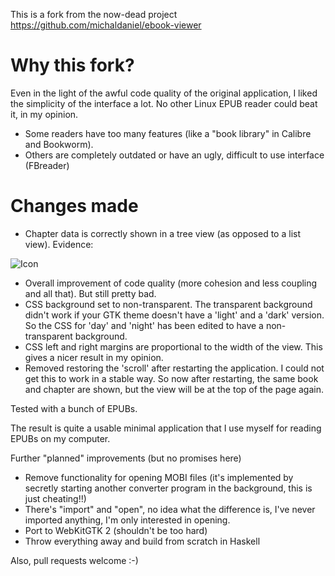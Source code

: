 This is a fork from the now-dead project https://github.com/michaldaniel/ebook-viewer

# Why this fork?

Even in the light of the awful code quality of the original application, I liked the simplicity of the interface a lot. No other Linux EPUB reader could beat it, in my opinion.
 - Some readers have too many features (like a "book library" in Calibre and Bookworm).
 - Others are completely outdated or have an ugly, difficult to use interface (FBreader)

# Changes made

 - Chapter data is correctly shown in a tree view (as opposed to a list view). Evidence:

![Icon](https://i.imgur.com/0Q1O3qj.png)

 - Overall improvement of code quality (more cohesion and less coupling and all that). But still pretty bad.
 - CSS background set to non-transparent. The transparent background didn't work if your GTK theme doesn't have a 'light' and a 'dark' version. So the CSS for 'day' and 'night' has been edited to have a non-transparent background.
 - CSS left and right margins are proportional to the width of the view. This gives a nicer result in my opinion.
 - Removed restoring the 'scroll' after restarting the application. I could not get this to work in a stable way. So now after restarting, the same book and chapter are shown, but the view will be at the top of the page again.

Tested with a bunch of EPUBs.

The result is quite a usable minimal application that I use myself for reading EPUBs on my computer.

Further "planned" improvements (but no promises here)
 - Remove functionality for opening MOBI files (it's implemented by secretly starting another converter program in the background, this is just cheating!!)
 - There's "import" and "open", no idea what the difference is, I've never imported anything, I'm only interested in opening.
 - Port to WebKitGTK 2 (shouldn't be too hard)
 - Throw everything away and build from scratch in Haskell

Also, pull requests welcome :-)